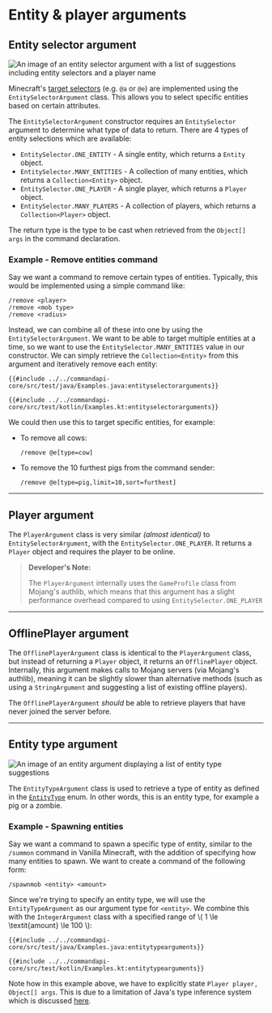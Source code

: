 # Entity & player arguments

## Entity selector argument

![An image of an entity selector argument with a list of suggestions including entity selectors and a player name](./images/arguments/entityselector.png)

Minecraft's [target selectors](https://minecraft.gamepedia.com/Commands#Target_selectors) (e.g. `@a` or `@e`) are implemented using the `EntitySelectorArgument` class. This allows you to select specific entities based on certain attributes.

The `EntitySelectorArgument` constructor requires an `EntitySelector` argument to determine what type of data to return. There are 4 types of entity selections which are available:

- `EntitySelector.ONE_ENTITY` - A single entity, which returns a `Entity` object.
- `EntitySelector.MANY_ENTITIES`  - A collection of many entities, which returns a `Collection<Entity>` object.
- `EntitySelector.ONE_PLAYER` - A single player, which returns a `Player` object.
- `EntitySelector.MANY_PLAYERS` - A collection of players, which returns a `Collection<Player>` object.

The return type is the type to be cast when retrieved from the `Object[] args` in the command declaration.

<div class="example">

### Example - Remove entities command

Say we want a command to remove certain types of entities. Typically, this would be implemented using a simple command like:

```mccmd
/remove <player>
/remove <mob type>
/remove <radius>
```

Instead, we can combine all of these into one by using the `EntitySelectorArgument`. We want to be able to target multiple entities at a time, so we want to use the `EntitySelector.MANY_ENTITIES` value in our constructor. We can simply retrieve the `Collection<Entity>` from this argument and iteratively remove each entity:

<div class="multi-pre">

```java,Java
{{#include ../../commandapi-core/src/test/java/Examples.java:entityselectorarguments}}
```

```kotlin,Kotlin
{{#include ../../commandapi-core/src/test/kotlin/Examples.kt:entityselectorarguments}}
```

</div>

We could then use this to target specific entities, for example:

- To remove all cows:

  ```mccmd
  /remove @e[type=cow]
  ```

- To remove the 10 furthest pigs from the command sender:

  ```mccmd
  /remove @e[type=pig,limit=10,sort=furthest]
  ```

</div>

-----

## Player argument

The `PlayerArgument` class is very similar _(almost identical)_ to `EntitySelectorArgument`, with the `EntitySelector.ONE_PLAYER`. It returns a `Player` object and requires the player to be online.

> **Developer's Note:**
>
> The `PlayerArgument` internally uses the `GameProfile` class from Mojang's authlib, which means that this argument has a slight performance overhead compared to using `EntitySelector.ONE_PLAYER`

-----

## OfflinePlayer argument

The `OfflinePlayerArgument` class is identical to the `PlayerArgument` class, but instead of returning a `Player` object, it returns an `OfflinePlayer` object. Internally, this argument makes calls to Mojang servers (via Mojang's authlib), meaning it can be slightly slower than alternative methods (such as using a `StringArgument` and suggesting a list of existing offline players).

The `OfflinePlayerArgument` _should_ be able to retrieve players that have never joined the server before.

-----

## Entity type argument

![An image of an entity argument displaying a list of entity type suggestions](./images/arguments/entitytype.png)

The `EntityTypeArgument` class is used to retrieve a type of entity as defined in the [`EntityType`](https://hub.spigotmc.org/javadocs/bukkit/org/bukkit/entity/EntityType.html) enum. In other words, this is an entity type, for example a pig or a zombie.

<div class="example">

### Example - Spawning entities

Say we want a command to spawn a specific type of entity, similar to the `/summon` command in Vanilla Minecraft, with the addition of specifying how many entities to spawn. We want to create a command of the following form:

```mccmd
/spawnmob <entity> <amount>
```

Since we're trying to specify an entity type, we will use the `EntityTypeArgument` as our argument type for `<entity>`. We combine this with the `IntegerArgument` class with a specified range of \\( 1 \le \textit{amount} \le 100 \\):

<div class="multi-pre">

```java,Java
{{#include ../../commandapi-core/src/test/java/Examples.java:entitytypearguments}}
```

```kotlin,Kotlin
{{#include ../../commandapi-core/src/test/kotlin/Examples.kt:entitytypearguments}}
```

</div>

Note how in this example above, we have to explicitly state `Player player, Object[] args`. This is due to a limitation of Java's type inference system which is discussed [here](./commandregistration.md#setting-the-commands-executor).

</div>
